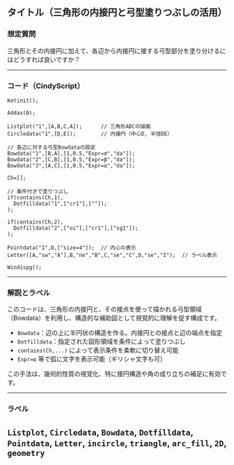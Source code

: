 ## タイトル（三角形の内接円と弓型塗りつぶしの活用）

### 想定質問

三角形とその内接円に加えて、各辺から内接円に接する弓型部分を塗り分けるにはどうすれば良いですか？

---

### コード（CindyScript）

```cindy
Ketinit();

Addax(0);

Listplot("1",[A,B,C,A]);      // 三角形ABCの描画
Circledata("1",[D,E]);        // 内接円（中心D, 半径DE）

// 各辺に対する弓型Bowdataの設定
Bowdata("1",[B,A],[1,0.5,"Expr=σ","da"]);
Bowdata("2",[C,B],[1,0.5,"Expr=β","da"]);
Bowdata("3",[A,C],[1,0.5,"Expr=α","da"]);

Ch=[];

// 条件付きで塗りつぶし
if(contains(Ch,1),
  Dotfilldata("1",["cr1"],[""]);
);

if(contains(Ch,2),
  Dotfilldata("2",["oi"],["cr1"],["sg1"]);
);

Pointdata("1",D,["size=4"]);  // 内心の表示
Letter([A,"sw","A"],B,"ne","B",C,"se","C",D,"se","I");  // ラベル表示

Windispg();
```

---

### 解説とラベル

このコードは、三角形の内接円と、その接点を使って描かれる弓型領域（Bowdata）を利用し、構造的な補助図として視覚的に理解を促す構成です。

* `Bowdata`：辺の上に半円状の構造を作る。内接円との接点と辺の端点を指定
* `Dotfilldata`：指定された図形領域を条件によって塗りつぶし
* `contains(Ch,...)` によって表示条件を柔軟に切り替え可能
* `Expr=α` 等で弧に文字を表示可能（ギリシャ文字も可）

この手法は、幾何的性質の視覚化、特に接円構造や角の成り立ちの補足に有効です。

---

### ラベル

`Listplot`, `Circledata`, `Bowdata`, `Dotfilldata`, `Pointdata`, `Letter`, `incircle`, `triangle`, `arc_fill`, `2D`, `geometry`
---
